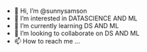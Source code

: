 - 👋 Hi, I’m @sunnysamson
- 👀 I’m interested in DATASCIENCE AND ML
- 🌱 I’m currently learning DS AND ML
- 💞️ I’m looking to collaborate on DS AND ML
- 📫 How to reach me ...

<!---
sunnysamson/sunnysamson is a ✨ special ✨ repository because its `README.md` (this file) appears on your GitHub profile.
You can click the Preview link to take a look at your changes.
--->
